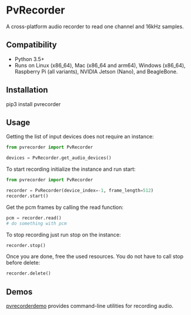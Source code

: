 # PvRecorder

A cross-platform audio recorder to read one channel and 16kHz samples.

## Compatibility

- Python 3.5+
- Runs on Linux (x86_64), Mac (x86_64 and arm64), Windows (x86_64), Raspberry Pi (all variants), NVIDIA Jetson (Nano), and BeagleBone.

## Installation

pip3 install pvrecorder

## Usage

Getting the list of input devices does not require an instance:

```python
from pvrecorder import PvRecorder

devices = PvRecorder.get_audio_devices()
```

To start recording initialize the instance and run start:

```python
from pvrecorder import PvRecorder

recorder = PvRecorder(device_index=-1, frame_length=512)
recorder.start()
```

Get the pcm frames by calling the read function:

```python
pcm = recorder.read()
# do something with pcm
```

To stop recording just run stop on the instance:

```python
recorder.stop()
```

Once you are done, free the used resources. You do not have to call stop before delete:

```python
recorder.delete()
```

## Demos

[pvrecorderdemo](https://pypi.org/project/pvrecorderdemo/) provides command-line utilities for recording audio.
